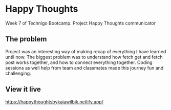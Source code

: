 # Happy Thoughts

Week 7 of Technigo Bootcamp. Project Happy Thoughts communicator

## The problem

Project was an interesting way of making recap of everything I have learned until now. The biggest problem was to understand how fetch get and fetch post works together, and how to connect everything together. Coding sessions as well help from team and classmates made this journey fun and challenging. 

## View it live

https://happythoughtsbykajawilbik.netlify.app/
